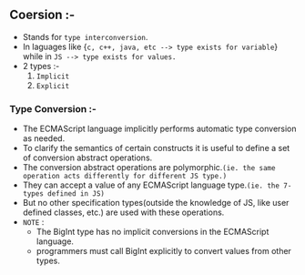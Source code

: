 ## Coersion :-
- Stands for `type interconversion`.
- In laguages like {`c, c++, java, etc --> type exists for variable`} while in `JS --> type exists for values.`
- 2 types :-
    1. `Implicit`
    2. `Explicit`
### Type Conversion :-
- The ECMAScript language implicitly performs automatic type conversion as needed. 
- To clarify the semantics of certain constructs it is useful to define a set of conversion abstract operations. 
- The conversion abstract operations are polymorphic.`(ie. the same operation acts differently for different JS type.)`
- They can accept a value of any ECMAScript language type.`(ie. the 7-types defined in JS)`
- But no other specification types(outside the knowledge of JS, like user defined classes, etc.) are used with these operations.
- `NOTE` : 
    - The BigInt type has no implicit conversions in the ECMAScript language.
    - programmers must call BigInt explicitly to convert values from other types.